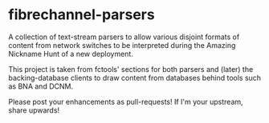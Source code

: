 fibrechannel-parsers
====================

A collection of text-stream parsers to allow various disjoint formats of content from network switches to be interpreted during the Amazing Nickname Hunt of a new deployment.

This project is taken from fctools' sections for both parsers and (later) the backing-database clients to draw content from databases behind tools such as BNA and DCNM.

Please post your enhancements as pull-requests!  If I'm your upstream, share upwards!
